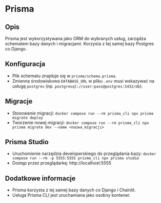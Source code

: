 # Prisma

## Opis

Prisma jest wykorzystywana jako ORM do wybranych usług, zarządza schematem bazy danych i migracjami. Korzysta z tej samej bazy Postgres co Django.

## Konfiguracja

- Plik schematu znajduje się w `prisma/schema.prisma`.
- Zmienna środowiskowa `DATABASE_URL` w pliku `.env` musi wskazywać na usługę `postgres` (np. `postgresql://user:pass@postgres:5432/db`).

## Migracje

- Stosowanie migracji: `docker compose run --rm prisma_cli npx prisma migrate deploy`
- Tworzenie nowej migracji: `docker compose run --rm prisma_cli npx prisma migrate dev --name <nazwa_migracji>`

## Prisma Studio

- Uruchomienie narzędzia developerskiego do przeglądania bazy: `docker compose run --rm -p 5555:5555 prisma_cli npx prisma studio`
- Dostęp przez przeglądarkę: http://localhost:5555

## Dodatkowe informacje

- Prisma korzysta z tej samej bazy danych co Django i Chainlit.
- Usługa Prisma CLI jest uruchamiana jako osobny kontener. 